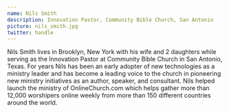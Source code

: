 ```yaml
---
name: Nils Smith
description: Innovation Pastor, Community Bible Church, San Antonio
picture: nils_smith.jpg 
twitter: handle
---
```

Nils Smith lives in Brooklyn, New York with his wife and 2 daughters while serving as the Innovation Pastor at Community Bible Church in San Antonio, Texas.  For years Nils has been an early adopter of new technologies as a ministry leader and has become a leading voice to the church in pioneering new ministry initiatives as an author, speaker, and consultant.  Nils helped launch the ministry of OnlineChurch.com which helps gather more than 12,000 worshipers online weekly from more than 150 different countries around the world.  